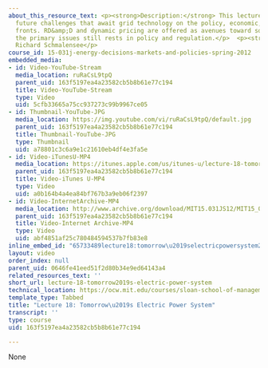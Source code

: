 ```yaml
---
about_this_resource_text: <p><strong>Description:</strong> This lecture focuses on
  future challenges that await grid technology on the policy, economic, and technological
  fronts. RD&amp;D and dynamic pricing are offered as avenues toward solutions, though
  the primary issues still rests in policy and regulation.</p>  <p><strong>Instructor:</strong>
  Richard Schmalensee</p>
course_id: 15-031j-energy-decisions-markets-and-policies-spring-2012
embedded_media:
- id: Video-YouTube-Stream
  media_location: ruRaCsL9tpQ
  parent_uid: 163f5197ea4a23582cb5b8b61e77c194
  title: Video-YouTube-Stream
  type: Video
  uid: 5cfb33665a75cc937273c99b9967ce05
- id: Thumbnail-YouTube-JPG
  media_location: https://img.youtube.com/vi/ruRaCsL9tpQ/default.jpg
  parent_uid: 163f5197ea4a23582cb5b8b61e77c194
  title: Thumbnail-YouTube-JPG
  type: Thumbnail
  uid: a78801c3c6a9e1c21610eb4df4e3fa5e
- id: Video-iTunesU-MP4
  media_location: https://itunes.apple.com/us/itunes-u/lecture-18-tomorrows-electric/id609039736?i=134214892
  parent_uid: 163f5197ea4a23582cb5b8b61e77c194
  title: Video-iTunes U-MP4
  type: Video
  uid: a0b164b4a4ea84bf767b3a9eb06f2397
- id: Video-InternetArchive-MP4
  media_location: http://www.archive.org/download/MIT15.031JS12/MIT15_031JS12_lec18_300k.mp4
  parent_uid: 163f5197ea4a23582cb5b8b61e77c194
  title: Video-Internet Archive-MP4
  type: Video
  uid: abf4851af25c780484594537b7fb83e8
inline_embed_id: "65733489lecture18:tomorrow\u2019selectricpowersystem20206178"
layout: video
order_index: null
parent_uid: 0646fe41eed51f2d80b34e9ed64143a4
related_resources_text: ''
short_url: lecture-18-tomorrow2019s-electric-power-system
technical_location: https://ocw.mit.edu/courses/sloan-school-of-management/15-031j-energy-decisions-markets-and-policies-spring-2012/video-lectures/lecture-18-tomorrow2019s-electric-power-system
template_type: Tabbed
title: "Lecture 18: Tomorrow\u2019s Electric Power System"
transcript: ''
type: course
uid: 163f5197ea4a23582cb5b8b61e77c194

---
```

None